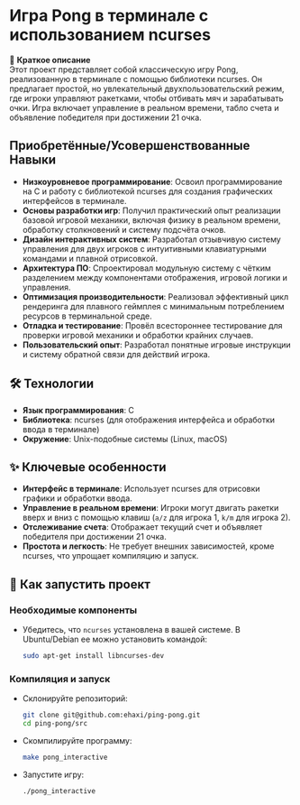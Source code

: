 # Игра Pong в терминале с использованием ncurses  

🔹 **Краткое описание**  
Этот проект представляет собой классическую игру Pong, реализованную в терминале с помощью библиотеки ncurses. Он предлагает простой, но увлекательный двухпользовательский режим, где игроки управляют ракетками, чтобы отбивать мяч и зарабатывать очки. Игра включает управление в реальном времени, табло счета и объявление победителя при достижении 21 очка.  

## Приобретённые/Усовершенствованные Навыки
- **Низкоуровневое программирование**: Освоил программирование на C и работу с библиотекой ncurses для создания графических интерфейсов в терминале.
- **Основы разработки игр**: Получил практический опыт реализации базовой игровой механики, включая физику в реальном времени, обработку столкновений и систему подсчёта очков.
- **Дизайн интерактивных систем**: Разработал отзывчивую систему управления для двух игроков с интуитивными клавиатурными командами и плавной отрисовкой.
- **Архитектура ПО**: Спроектировал модульную систему с чётким разделением между компонентами отображения, игровой логики и управления.
- **Оптимизация производительности**: Реализовал эффективный цикл рендеринга для плавного геймплея с минимальным потреблением ресурсов в терминальной среде.
- **Отладка и тестирование**: Провёл всестороннее тестирование для проверки игровой механики и обработки крайних случаев.
- **Пользовательский опыт**: Разработал понятные игровые инструкции и систему обратной связи для действий игрока.

## 🛠️ Технологии  
- **Язык программирования**: C  
- **Библиотека**: ncurses (для отображения интерфейса и обработки ввода в терминале)  
- **Окружение**: Unix-подобные системы (Linux, macOS)  

## ✨ Ключевые особенности  
- **Интерфейс в терминале**: Использует ncurses для отрисовки графики и обработки ввода.  
- **Управление в реальном времени**: Игроки могут двигать ракетки вверх и вниз с помощью клавиш (`a/z` для игрока 1, `k/m` для игрока 2).  
- **Отслеживание счета**: Отображает текущий счет и объявляет победителя при достижении 21 очка.  
- **Простота и легкость**: Не требует внешних зависимостей, кроме ncurses, что упрощает компиляцию и запуск.  

## 🚀 Как запустить проект  

### Необходимые компоненты  
- Убедитесь, что `ncurses` установлена в вашей системе. В Ubuntu/Debian ее можно установить командой:  
  ```bash  
  sudo apt-get install libncurses-dev
  ```
### Компиляция и запуск
- Склонируйте репозиторий:
  ```bash
  git clone git@github.com:ehaxi/ping-pong.git
  cd ping-pong/src
  ```
- Скомпилируйте программу:
  ```bash
  make pong_interactive
  ```
- Запустите игру:
  ```bash
  ./pong_interactive
  ```
